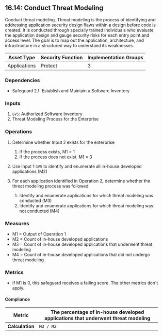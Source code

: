 ## 16.14: Conduct Threat Modeling

Conduct threat modeling. Threat modeling is the process of identifying
and addressing application security design flaws within a design before
code is created. It is conducted through specially trained individuals
who evaluate the application design and gauge security risks for each
entry point and access level. The goal is to map out the application,
architecture, and infrastructure in a structured way to understand its
weaknesses.

| Asset Type     | Security Function   | Implementation Groups |
| -------------- | ------------------- | --------------------- |
| Applications   | Protect             | 3                     |


### Dependencies

-   Safeguard 2.1: Establish and Maintain a Software Inventory

### Inputs

1.  `GV5`: Authorized Software Inventory
2.  Threat Modeling Process for the Enterprise

### Operations

1. Determine whether Input 2 exists for the enterprise

    1.  If the process exists, M1 = 1
    2.  If the process does not exist, M1 = 0

2.  Use Input 1 `GV5` to identify and enumerate all in-house developed applications (M2)

3.  For each application identified in Operation 2, determine whether the threat modeling process was followed

    1.  Identify and enumerate applications for which threat modeling was conducted (M3)
    2.  Identify and enumerate applications for which threat modeling was not conducted (M4)

### Measures

-   M1 = Output of Operation 1
-   M2 = Count of in-house developed applications
-   M3 = Count of in-house developed applications that underwent threat
    modeling
-   M4 = Count of in-house developed applications that did not undergo
    threat modeling

### Metrics

-   If M1 is 0, this safeguard receives a failing score. The other
    metrics don\'t apply.

#### Compliance

| **Metric**      | The percentage of in-house developed applications that underwent threat modeling |
|-----------------|---------------------------------------------------------------------------------|
| **Calculation** | `M3 / M2`                                                                   |

